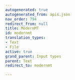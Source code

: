 ```yaml
---
autogenerated: true
autogenerated_from: apis.json
nav_order: 794
redirect_from: null
title: ModernMT
id: modernmt
translation_types:
- Text
- File
active: true
grand_parent: Input types
parent: Text
redirect_to: modernmt

---
```


